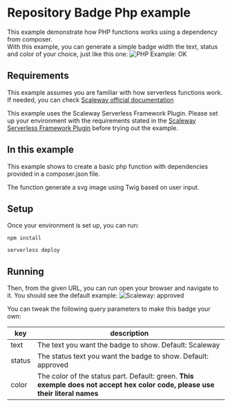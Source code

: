 # Repository Badge Php example

This example demonstrate how PHP functions works using a dependency from composer.  
With this example, you can generate a simple badge width the text, status and color of your choice, just like this
one: ![PHP Example: OK](https://serverlessexamplesmpjacsh6-badge.functions.fnc.fr-par.scw.cloud/?text=PHP%20Example&status=OK&color=purple)

## Requirements

This example assumes you are familiar with how serverless functions work. If needed, you can
check [Scaleway official documentation](https://www.scaleway.com/en/docs/serverless/functions/quickstart/)

This example uses the Scaleway Serverless Framework Plugin. Please set up your environment with the requirements stated
in the [Scaleway Serverless Framework Plugin](https://github.com/scaleway/serverless-scaleway-functions) before trying
out the example.

## In this example

This example shows to create a basic php function with dependencies provided in a composer.json file.

The function generate a svg image using Twig based on user input.

## Setup

Once your environment is set up, you can run:

```console
npm install

serverless deploy
```

## Running

Then, from the given URL, you can run open your browser and navigate to it.
You should see the default
example: ![Scaleway: approved](https://serverlessexamplesmpjacsh6-badge.functions.fnc.fr-par.scw.cloud/)

You can tweak the following query parameters to make this badge your own:

| key    | description                                                                                                                   |
|--------|-------------------------------------------------------------------------------------------------------------------------------|
| text   | The text you want the badge to show. Default: Scaleway                                                                        |
| status | The status text you want the badge to show. Default: approved                                                                 |
| color  | The color of the status part. Default: green. **This exemple does not accept hex color code, please use their literal names** |
